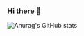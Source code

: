 ### Hi there 👋
![Anurag's GitHub stats](https://github-readme-stats.vercel.app/api?username=anuraghazra&theme=tokyonight&show_icons=true)
